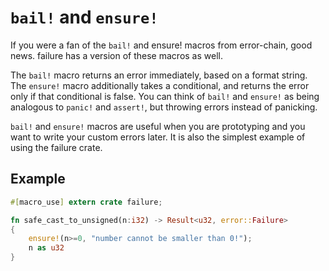 # `bail!` and `ensure!`

If you were a fan of the `bail!` and ensure! macros from error-chain, good news. failure has a version of these macros as well.

The `bail!` macro returns an error immediately, based on a format string. The `ensure!` macro additionally takes a conditional, and returns the error only if that conditional is false. You can think of `bail!` and `ensure!` as being analogous to `panic!` and `assert!`, but throwing errors instead of panicking.

`bail!` and `ensure!` macros are useful when you are prototyping and you want to write your custom errors later. It is also the simplest example of using the failure crate.

## Example
```rust
#[macro_use] extern crate failure;

fn safe_cast_to_unsigned(n:i32) -> Result<u32, error::Failure>
{
    ensure!(n>=0, "number cannot be smaller than 0!");
    n as u32
}
```
